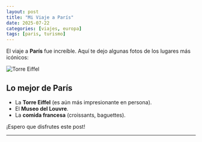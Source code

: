 ```yaml
---
layout: post
title: "Mi Viaje a París"
date: 2025-07-22
categories: [viajes, europa]
tags: [paris, turismo]
---
```


El viaje a **París** fue increíble. Aquí te dejo algunas fotos de los lugares más icónicos:

![Torre Eiffel](https://upload.wikimedia.org/wikipedia/commons/a/a8/Eiffel_Tower_2.jpg)

## Lo mejor de París

- La **Torre Eiffel** (es aún más impresionante en persona).
- El **Museo del Louvre**.
- La **comida francesa** (croissants, baguettes).

¡Espero que disfrutes este post!

---
